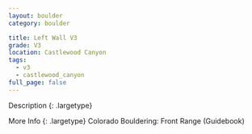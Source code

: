 ```yaml
---
layout: boulder
category: boulder

title: Left Wall V3
grade: V3
location: Castlewood Canyon
tags:
  - v3
  - castlewood_canyon
full_page: false
---
```


Description
{: .largetype}


More Info
{: .largetype}
Colorado Bouldering: Front Range (Guidebook)
